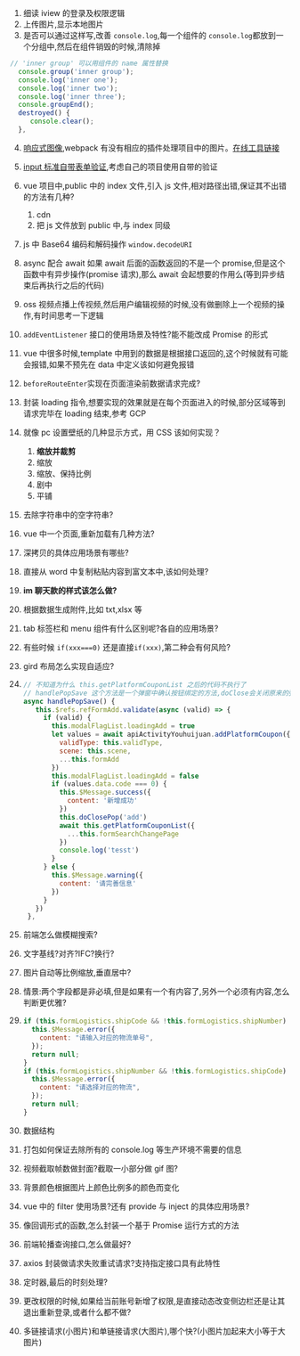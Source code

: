 1. 细读 iview 的登录及权限逻辑
2. 上传图片,显示本地图片
3. 是否可以通过这样写,改善 `console.log`,每一个组件的 `console.log`都放到一个分组中,然后在组件销毁的时候,清除掉

```javascript
// 'inner group' 可以用组件的 name 属性替换
  console.group('inner group');
  console.log('inner one');
  console.log('inner two');
  console.log('inner three');
  console.groupEnd();
  destroyed() {
     console.clear();
  },
```

4. [响应式图像](https://css-tricks.com/a-guide-to-the-responsive-images-syntax-in-html/#article-header-id-0),webpack 有没有相应的插件处理项目中的图片。[在线工具链接](https://www.responsivebreakpoints.com/)
5. [input 标准自带表单验证](https://css-tricks.com/guides/form-validation/),考虑自己的项目使用自带的验证
6. vue 项目中,public 中的 index 文件,引入 js 文件,相对路径出错,保证其不出错的方法有几种?

   1. cdn
   2. 把 js 文件放到 public 中,与 index 同级

7. js 中 Base64 编码和解码操作 `window.decodeURI`
8. async 配合 await 如果 await 后面的函数返回的不是一个 promise,但是这个函数中有异步操作(promise 请求),那么 await 会起想要的作用么(等到异步结束后再执行之后的代码)
9. oss 视频点播上传视频,然后用户编辑视频的时候,没有做删除上一个视频的操作,有时间思考一下逻辑
10. `addEventListener` 接口的使用场景及特性?能不能改成 Promise 的形式
11. vue 中很多时候,template 中用到的数据是根据接口返回的,这个时候就有可能会报错,如果不预先在 data 中定义该如何避免报错
12. `beforeRouteEnter`实现在页面渲染前数据请求完成?
13. 封装 loading 指令,想要实现的效果就是在每个页面进入的时候,部分区域等到请求完毕在 loading 结束,参考 GCP
14. 就像 pc 设置壁纸的几种显示方式，用 CSS 该如何实现？

    1. **缩放并裁剪**
    2. 缩放
    3. 缩放、保持比例
    4. 剧中
    5. 平铺

15. 去除字符串中的空字符串?
16. vue 中一个页面,重新加载有几种方法?
17. 深拷贝的具体应用场景有哪些?
18. 直接从 word 中复制粘贴内容到富文本中,该如何处理?
19. **im 聊天款的样式该怎么做?**
20. 根据数据生成附件,比如 txt,xlsx 等
21. tab 标签栏和 menu 组件有什么区别呢?各自的应用场景?
22. 有些时候 `if(xxx===0)` 还是直接`if(xxx)`,第二种会有何风险?
23. gird 布局怎么实现自适应?
24. ```javascript
    // 不知道为什么 this.getPlatformCouponList 之后的代码不执行了
    // handlePopSave 这个方法是一个弹窗中确认按钮绑定的方法,doClose会关闭原来的弹窗
    async handlePopSave() {
       this.$refs.refFormAdd.validate(async (valid) => {
         if (valid) {
           this.modalFlagList.loadingAdd = true
           let values = await apiActivityYouhuijuan.addPlatformCoupon({
             validType: this.validType,
             scene: this.scene,
             ...this.formAdd
           })
           this.modalFlagList.loadingAdd = false
           if (values.data.code === 0) {
             this.$Message.success({
               content: '新增成功'
             })
             this.doClosePop('add')
             await this.getPlatformCouponList({
               ...this.formSearchChangePage
             })
             console.log('tesst')
           }
         } else {
           this.$Message.warning({
             content: '请完善信息'
           })
         }
       })
     },

    ```

25. 前端怎么做模糊搜索?
26. 文字基线?对齐?IFC?换行?
27. 图片自动等比例缩放,垂直居中?
28. 情景:两个字段都是非必填,但是如果有一个有内容了,另外一个必须有内容,怎么判断更优雅?
29. ```javascript
    if (this.formLogistics.shipCode && !this.formLogistics.shipNumber) {
      this.$Message.error({
        content: "请输入对应的物流单号",
      });
      return null;
    }
    if (this.formLogistics.shipNumber && !this.formLogistics.shipCode) {
      this.$Message.error({
        content: "请选择对应的物流",
      });
      return null;
    }
    ```
30. 数据结构
31. 打包如何保证去除所有的 console.log 等生产环境不需要的信息
32. 视频截取帧数做封面?截取一小部分做 gif 图?
33. 背景颜色根据图片上颜色比例多的颜色而变化
34. vue 中的 filter 使用场景?还有 provide 与 inject 的具体应用场景?
35. 像回调形式的函数,怎么封装一个基于 Promise 运行方式的方法
36. 前端轮播查询接口,怎么做最好?
37. axios 封装做请求失败重试请求?支持指定接口具有此特性
38. 定时器,最后的时刻处理?
39. 更改权限的时候,如果给当前账号新增了权限,是直接动态改变侧边栏还是让其退出重新登录,或者什么都不做?
40. 多链接请求(小图片)和单链接请求(大图片),哪个快?(小图片加起来大小等于大图片)
